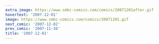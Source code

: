 ```yaml
---
extra_image: https://www.smbc-comics.com/comics/20071201after.gif
hovertext: '2007-12-01'
image: https://www.smbc-comics.com/comics/20071201.gif
next_comic: '2007-12-02'
prev_comic: '2007-11-30'
title: '2007-12-01'
---
```


